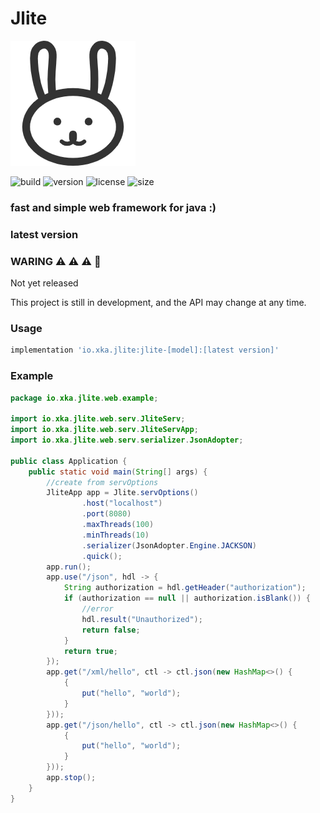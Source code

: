 # Jlite

![icon](media/icon.png)

![build](https://github.com/fe1fan/Jlite/actions/workflows/gradle.yml/badge.svg)
![version](https://img.shields.io/github/v/release/fe1fan/Jlite)
![license](https://img.shields.io/github/license/fe1fan/Jlite)
![size](https://img.shields.io/github/languages/code-size/fe1fan/Jlite)

[//]: # (![stars]&#40;https://img.shields.io/github/stars/fe1fan/jlite&#41;)
[//]: # (![forks]&#40;https://img.shields.io/github/forks/fe1fan/jlite&#41;)
[//]: # (![issues]&#40;https://img.shields.io/github/issues/fe1fan/jlite&#41;)

### fast and simple web framework for java :)

### latest version

### WARING  ⚠️ ⚠️ ⚠️ 👷

Not yet released

This project is still in development, and the API may change at any time.

### Usage
```gradle
implementation 'io.xka.jlite:jlite-[model]:[latest version]'
```
### Example

```java
package io.xka.jlite.web.example;

import io.xka.jlite.web.serv.JliteServ;
import io.xka.jlite.web.serv.JliteServApp;
import io.xka.jlite.web.serv.serializer.JsonAdopter;

public class Application {
    public static void main(String[] args) {
        //create from servOptions
        JliteApp app = Jlite.servOptions()
                .host("localhost")
                .port(8080)
                .maxThreads(100)
                .minThreads(10)
                .serializer(JsonAdopter.Engine.JACKSON)
                .quick();
        app.run();
        app.use("/json", hdl -> {
            String authorization = hdl.getHeader("authorization");
            if (authorization == null || authorization.isBlank()) {
                //error
                hdl.result("Unauthorized");
                return false;
            }
            return true;
        });
        app.get("/xml/hello", ctl -> ctl.json(new HashMap<>() {
            {
                put("hello", "world");
            }
        }));
        app.get("/json/hello", ctl -> ctl.json(new HashMap<>() {
            {
                put("hello", "world");
            }
        }));
        app.stop();
    }
}

```
